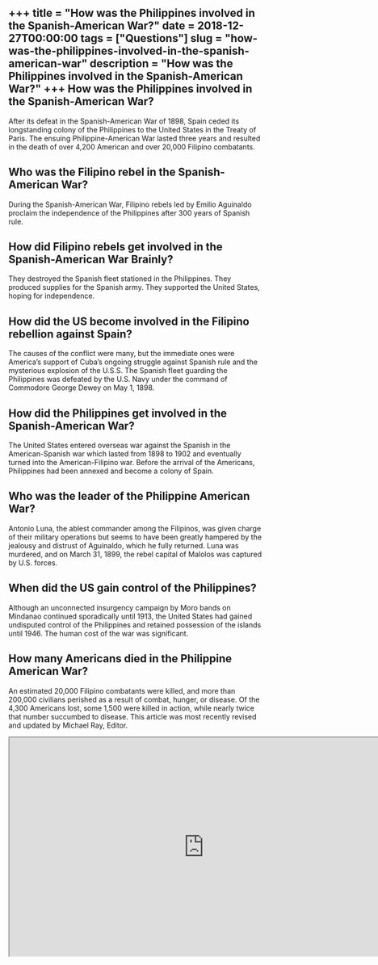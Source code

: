 +++
title = "How was the Philippines involved in the Spanish-American War?"
date = 2018-12-27T00:00:00
tags = ["Questions"]
slug = "how-was-the-philippines-involved-in-the-spanish-american-war"
description = "How was the Philippines involved in the Spanish-American War?"
+++
How was the Philippines involved in the Spanish-American War?
-------------------------------------------------------------

After its defeat in the Spanish-American War of 1898, Spain ceded its longstanding colony of the Philippines to the United States in the Treaty of Paris. The ensuing Philippine-American War lasted three years and resulted in the death of over 4,200 American and over 20,000 Filipino combatants.

Who was the Filipino rebel in the Spanish-American War?
-------------------------------------------------------

During the Spanish-American War, Filipino rebels led by Emilio Aguinaldo proclaim the independence of the Philippines after 300 years of Spanish rule.

How did Filipino rebels get involved in the Spanish-American War Brainly?
-------------------------------------------------------------------------

They destroyed the Spanish fleet stationed in the Philippines. They produced supplies for the Spanish army. They supported the United States, hoping for independence.

How did the US become involved in the Filipino rebellion against Spain?
-----------------------------------------------------------------------

The causes of the conflict were many, but the immediate ones were America’s support of Cuba’s ongoing struggle against Spanish rule and the mysterious explosion of the U.S.S. The Spanish fleet guarding the Philippines was defeated by the U.S. Navy under the command of Commodore George Dewey on May 1, 1898.

How did the Philippines get involved in the Spanish-American War?
-----------------------------------------------------------------

The United States entered overseas war against the Spanish in the American-Spanish war which lasted from 1898 to 1902 and eventually turned into the American-Filipino war. Before the arrival of the Americans, Philippines had been annexed and become a colony of Spain.

Who was the leader of the Philippine American War?
--------------------------------------------------

Antonio Luna, the ablest commander among the Filipinos, was given charge of their military operations but seems to have been greatly hampered by the jealousy and distrust of Aguinaldo, which he fully returned. Luna was murdered, and on March 31, 1899, the rebel capital of Malolos was captured by U.S. forces.

When did the US gain control of the Philippines?
------------------------------------------------

Although an unconnected insurgency campaign by Moro bands on Mindanao continued sporadically until 1913, the United States had gained undisputed control of the Philippines and retained possession of the islands until 1946. The human cost of the war was significant.

How many Americans died in the Philippine American War?
-------------------------------------------------------

An estimated 20,000 Filipino combatants were killed, and more than 200,000 civilians perished as a result of combat, hunger, or disease. Of the 4,300 Americans lost, some 1,500 were killed in action, while nearly twice that number succumbed to disease. This article was most recently revised and updated by Michael Ray, Editor.

<iframe allow="accelerometer; autoplay; clipboard-write; encrypted-media; gyroscope; picture-in-picture" allowfullscreen="" class="__youtube_prefs__  epyt-is-override  no-lazyload" data-no-lazy="1" data-origheight="433" data-origwidth="770" data-skipgform_ajax_framebjll="" height="433" id="_ytid_42222" loading="lazy" src="https://www.youtube.com/embed/faX04-lGziU?enablejsapi=1&autoplay=0&cc_load_policy=0&cc_lang_pref=&iv_load_policy=1&loop=0&modestbranding=0&rel=1&fs=1&playsinline=0&autohide=2&theme=dark&color=red&controls=1&" title="YouTube player" width="770"></iframe>